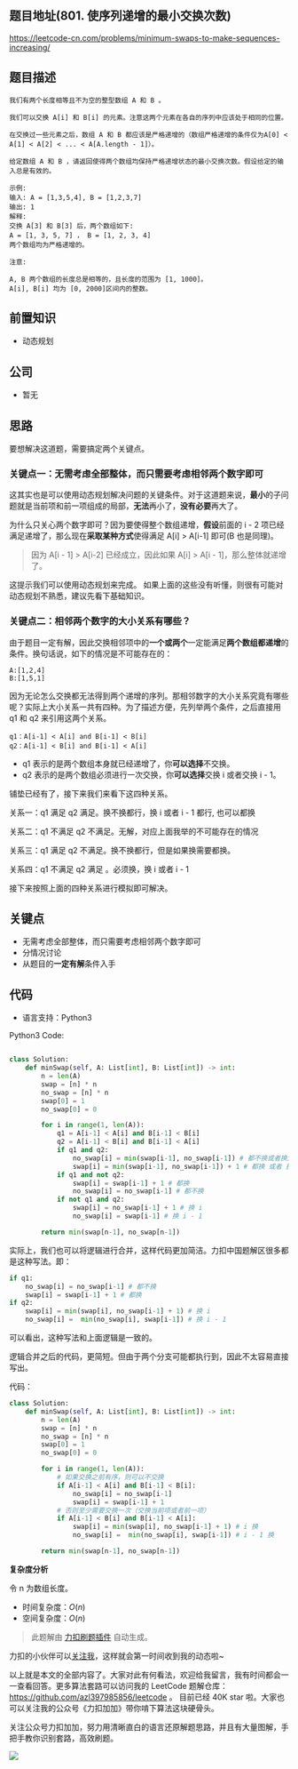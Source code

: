 ## 题目地址(801. 使序列递增的最小交换次数)

https://leetcode-cn.com/problems/minimum-swaps-to-make-sequences-increasing/

## 题目描述

```
我们有两个长度相等且不为空的整型数组 A 和 B 。

我们可以交换 A[i] 和 B[i] 的元素。注意这两个元素在各自的序列中应该处于相同的位置。

在交换过一些元素之后，数组 A 和 B 都应该是严格递增的（数组严格递增的条件仅为A[0] < A[1] < A[2] < ... < A[A.length - 1]）。

给定数组 A 和 B ，请返回使得两个数组均保持严格递增状态的最小交换次数。假设给定的输入总是有效的。

示例:
输入: A = [1,3,5,4], B = [1,2,3,7]
输出: 1
解释:
交换 A[3] 和 B[3] 后，两个数组如下:
A = [1, 3, 5, 7] ， B = [1, 2, 3, 4]
两个数组均为严格递增的。

注意:

A, B 两个数组的长度总是相等的，且长度的范围为 [1, 1000]。
A[i], B[i] 均为 [0, 2000]区间内的整数。
```

## 前置知识

- 动态规划

## 公司

- 暂无

## 思路

要想解决这道题，需要搞定两个关键点。

### 关键点一：无需考虑全部整体，而只需要考虑相邻两个数字即可

这其实也是可以使用动态规划解决问题的关键条件。对于这道题来说，**最小**的子问题就是当前项和前一项组成的局部，**无法**再小了，**没有必要**再大了。

为什么只关心两个数字即可？因为要使得整个数组递增，**假设**前面的 i - 2 项已经满足递增了，那么现在**采取某种方式**使得满足 A[i] > A[i-1] 即可(B 也是同理)。

> 因为 A[i - 1] > A[i-2] 已经成立，因此如果 A[i] > A[i - 1]，那么整体就递增了。

这提示我们可以使用动态规划来完成。 如果上面的这些没有听懂，则很有可能对动态规划不熟悉，建议先看下基础知识。

### 关键点二：相邻两个数字的大小关系有哪些？

由于题目一定有解，因此交换相邻项中的**一个或两个**一定能满足**两个数组都递增**的条件。换句话说，如下的情况是不可能存在的：

```
A:[1,2,4]
B:[1,5,1]
```

因为无论怎么交换都无法得到两个递增的序列。那相邻数字的大小关系究竟有哪些呢？实际上大小关系一共有四种。为了描述方便，先列举两个条件，之后直接用 q1 和 q2 来引用这两个关系。

```
q1：A[i-1] < A[i] and B[i-1] < B[i]
q2：A[i-1] < B[i] and B[i-1] < A[i]
```

- q1 表示的是两个数组本身就已经递增了，你**可以选择**不交换。
- q2 表示的是两个数组必须进行一次交换，你**可以选择**交换 i 或者交换 i - 1。

铺垫已经有了，接下来我们来看下这四种关系。

关系一：q1 满足 q2 满足。换不换都行，换 i 或者 i - 1 都行, 也可以都换

关系二：q1 不满足 q2 不满足。无解，对应上面我举的不可能存在的情况

关系三：q1 满足 q2 不满足。换不换都行，但是如果换需要都换。

关系四：q1 不满足 q2 满足 。必须换，换 i 或者 i - 1

接下来按照上面的四种关系进行模拟即可解决。

## 关键点

- 无需考虑全部整体，而只需要考虑相邻两个数字即可
- 分情况讨论
- 从题目的**一定有解**条件入手

## 代码

- 语言支持：Python3

Python3 Code:

```py

class Solution:
    def minSwap(self, A: List[int], B: List[int]) -> int:
        n = len(A)
        swap = [n] * n
        no_swap = [n] * n
        swap[0] = 1
        no_swap[0] = 0

        for i in range(1, len(A)):
            q1 = A[i-1] < A[i] and B[i-1] < B[i]
            q2 = A[i-1] < B[i] and B[i-1] < A[i]
            if q1 and q2:
                no_swap[i] = min(swap[i-1], no_swap[i-1]) # 都不换或者换i-1
                swap[i] = min(swap[i-1], no_swap[i-1]) + 1 # 都换 或者 换 i
            if q1 and not q2:
                swap[i] = swap[i-1] + 1 # 都换
                no_swap[i] = no_swap[i-1] # 都不换
            if not q1 and q2:
                swap[i] = no_swap[i-1] + 1 # 换 i
                no_swap[i] = swap[i-1] # 换 i - 1

        return min(swap[n-1], no_swap[n-1])
```

实际上，我们也可以将逻辑进行合并，这样代码更加简洁。力扣中国题解区很多都是这种写法。即：

```py
if q1:
    no_swap[i] = no_swap[i-1] # 都不换
    swap[i] = swap[i-1] + 1 # 都换
if q2:
    swap[i] = min(swap[i], no_swap[i-1] + 1) # 换 i
    no_swap[i] =  min(no_swap[i], swap[i-1]) # 换 i - 1
```

可以看出，这种写法和上面逻辑是一致的。

逻辑合并之后的代码，更简短。但由于两个分支可能都执行到，因此不太容易直接写出。

代码：

```py
class Solution:
    def minSwap(self, A: List[int], B: List[int]) -> int:
        n = len(A)
        swap = [n] * n
        no_swap = [n] * n
        swap[0] = 1
        no_swap[0] = 0

        for i in range(1, len(A)):
            # 如果交换之前有序，则可以不交换
            if A[i-1] < A[i] and B[i-1] < B[i]:
                no_swap[i] = no_swap[i-1]
                swap[i] = swap[i-1] + 1
            # 否则至少需要交换一次（交换当前项或者前一项）
            if A[i-1] < B[i] and B[i-1] < A[i]:
                swap[i] = min(swap[i], no_swap[i-1] + 1) # i 换
                no_swap[i] =  min(no_swap[i], swap[i-1]) # i - 1 换

        return min(swap[n-1], no_swap[n-1])
```

**复杂度分析**

令 n 为数组长度。

- 时间复杂度：$O(n)$
- 空间复杂度：$O(n)$

> 此题解由 [力扣刷题插件](https://leetcode-pp.github.io/leetcode-cheat/?tab=solution-template) 自动生成。

力扣的小伙伴可以[关注我](https://leetcode-cn.com/u/fe-lucifer/)，这样就会第一时间收到我的动态啦~

以上就是本文的全部内容了。大家对此有何看法，欢迎给我留言，我有时间都会一一查看回答。更多算法套路可以访问我的 LeetCode 题解仓库：https://github.com/azl397985856/leetcode 。 目前已经 40K star 啦。大家也可以关注我的公众号《力扣加加》带你啃下算法这块硬骨头。

关注公众号力扣加加，努力用清晰直白的语言还原解题思路，并且有大量图解，手把手教你识别套路，高效刷题。

![](https://tva1.sinaimg.cn/large/007S8ZIlly1gfcuzagjalj30p00dwabs.jpg)
